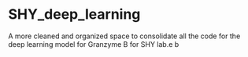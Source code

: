 # SHY_deep_learning
A more cleaned and organized space to consolidate all the code for the deep learning model for Granzyme B for SHY lab.e b 
